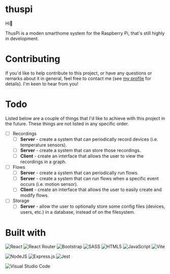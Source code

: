 # thuspi
Hi👋

ThusPi is a moden smarthome system for the Raspberry Pi, that's still highly in development.

# Contributing

If you'd like to help contribute to this project, or have any questions or remarks about it in general, feel free to contact me (see [my profile](https://github.com/tjallingf/) for details). I'm keen to hear from you!

# Todo

Listed below are a couple of things that I'd like to achieve with this project in the future. These things are not listed in any specific order.

- [ ] Recordings
  - [ ] **Server** - create a system that can periodically record devices (i.e. temperature sensors).
  - [ ] **Server** - create a system that can store those recordings.
  - [ ] **Client** - create an interface that allows the user to view the recordings in a graph.
- [ ] Flows
  - [ ] **Server** - create a system that can periodically run flows.
  - [ ] **Server** - create a system that can run flows when a specific event occurs (i.e. motion sensor).
  - [ ] **Client** - create an interface that allows the user to easily create and modify flows.
- [ ] Storage
  - [ ] **Server** - allow the user to optionally store some config files (devices, users, etc.) in a database, instead of on the filesystem.

# Built with

![React](https://img.shields.io/badge/react-%2320232a.svg?style=for-the-badge&logo=react&logoColor=%2361DAFB)
![React Router](https://img.shields.io/badge/React_Router-CA4245?style=for-the-badge&logo=react-router&logoColor=white)
![Bootstrap](https://img.shields.io/badge/bootstrap-%23563D7C.svg?style=for-the-badge&logo=bootstrap&logoColor=white)
![SASS](https://img.shields.io/badge/SASS-hotpink.svg?style=for-the-badge&logo=SASS&logoColor=white)
![HTML5](https://img.shields.io/badge/html5-%23E34F26.svg?style=for-the-badge&logo=html5&logoColor=white)
![JavaScript](https://img.shields.io/badge/javascript-%23323330.svg?style=for-the-badge&logo=javascript&logoColor=%23F7DF1E)
![Vite](https://img.shields.io/badge/vite-%23646CFF.svg?style=for-the-badge&logo=vite&logoColor=white)

![NodeJS](https://img.shields.io/badge/node.js-6DA55F?style=for-the-badge&logo=node.js&logoColor=white)
![Express.js](https://img.shields.io/badge/express.js-%23404d59.svg?style=for-the-badge&logo=express&logoColor=%2361DAFB)
![Jest](https://img.shields.io/badge/-jest-%23C21325?style=for-the-badge&logo=jest&logoColor=white)

![Visual Studio Code](https://img.shields.io/badge/Visual%20Studio%20Code-0078d7.svg?style=for-the-badge&logo=visual-studio-code&logoColor=white)
